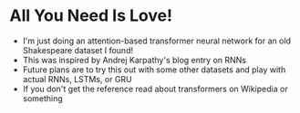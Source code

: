 # All You Need Is Love!
- I'm just doing an attention-based transformer neural network for an old Shakespeare dataset I found!
- This was inspired by Andrej Karpathy's blog entry on RNNs
- Future plans are to try this out with some other datasets and play with actual RNNs, LSTMs, or GRU
- If you don't get the reference read about transformers on Wikipedia or something